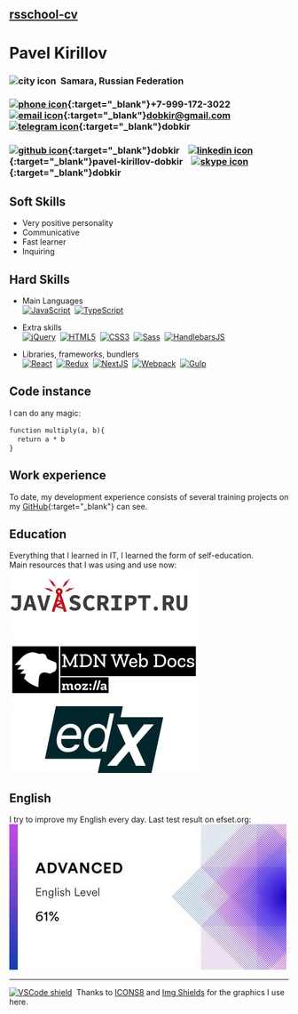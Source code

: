 ## [rsschool-cv](https://github.com/dobkir/rsschool-cv/cv)

# Pavel Kirillov

<!-- CONTACTS -->

### ![city icon](https://img.icons8.com/material/18/000000/city.png)&nbsp; Samara, Russian Federation
### [![phone icon](https://img.icons8.com/material/16/000000/phone--v1.png)](tel:+79991723022){:target="_blank"}+7-999-172-3022 &nbsp;&nbsp; [![email icon](https://img.icons8.com/material/16/000000/send-mass-email.png)](mailto:p.kirillov2020@gmail.com){:target="_blank"}dobkir@gmail.com &nbsp;&nbsp; [![telegram icon](https://img.icons8.com/material/16/000000/telegram-app.png)](https://telegram.im/@dobkir){:target="_blank"}dobkir 
### [![github icon](https://img.icons8.com/material/16/000000/github.png)](https://github.com/dobkir/){:target="_blank"}dobkir &nbsp;&nbsp; [![linkedin icon](https://img.icons8.com/material/16/000000/linkedin--v1.png)](https://www.linkedin.com/in/pavel-kirillov-dobkir){:target="_blank"}pavel-kirillov-dobkir &nbsp;&nbsp; [![skype icon](https://img.icons8.com/material/16/000000/skype--v1.png)](https://join.skype.com/invite/zT3dmrW2VgZu){:target="_blank"}dobkir

<!-- SKILLS -->

## Soft Skills
- Very positive personality
- Communicative
- Fast learner
- Inquiring

## Hard Skills
- Main Languages<br>
[![JavaScript](https://img.shields.io/badge/JavaScript-f1e05a?style=for-the-badge&logo=JavaScript&logoColor=000)](https://javascript.info/)&nbsp;
[![TypeScript](https://img.shields.io/badge/TypeScript-3178c6?style=for-the-badge&logo=TypeScript&logoColor=white)](https://www.typescriptlang.org/)

- Extra skills<br>
[![jQuery](https://img.shields.io/badge/jQuery-0769AD?style=for-the-badge&logo=jQuery&logoColor=white)](https://jquery.com/)&nbsp;
[![HTML5](https://img.shields.io/badge/HTML5-e34c26?style=for-the-badge&logo=HTML5&logoColor=000)](https://www.w3.org/TR/html52/)&nbsp;
[![CSS3](https://img.shields.io/badge/CSS3-563d7c?style=for-the-badge&logo=CSS3&logoColor=fff)](https://www.w3.org/Style/CSS/)&nbsp;
[![Sass](https://img.shields.io/badge/Sass-bf4080?style=for-the-badge&logo=Sass&logoColor=fff)](https://sass-lang.com/)&nbsp;
[![HandlebarsJS](https://img.shields.io/badge/Handlebars-JS-f0772b?style=for-the-badge&logo=Handlebars-JS&logoColor=fff)](https://handlebarsjs.com/)

- Libraries, frameworks, bundlers<br>
[![React](https://img.shields.io/badge/React-282c34?style=for-the-badge&logo=React&logoColor=61dafb)](https://reactjs.org/)&nbsp;
[![Redux](https://img.shields.io/badge/Redux-764abc?style=for-the-badge&logo=Redux&logoColor=fff)](https://redux.js.org/)&nbsp;
[![NextJS](https://img.shields.io/badge/Next.js-000?style=for-the-badge&logo=Next.js&logoColor=fff)](https://nextjs.org/)&nbsp;
[![Webpack](https://img.shields.io/badge/Webpack-8DD6F9?style=for-the-badge&logo=Webpack&logoColor=fff)](https://webpack.js.org/)&nbsp;
[![Gulp](https://img.shields.io/badge/Gulp-fa383e?style=for-the-badge&logo=Gulp&logoColor=fff)](https://gulpjs.com/)

<!-- CODE EXAMPLE -->

## Code instance
I can do any magic:

```
function multiply(a, b){
  return a * b
}
```
<!-- WORK EXPERIENCE -->

## Work experience

To date, my development experience consists of several training projects on my [GitHub](https://github.com/dobkir/){:target="_blank"} can see.

<!-- EDUCATION -->

## Education
Everything that I learned in IT, I learned the form of self-education.<br>
Main resources that I was using and use now:<br>
[![learn.javascript.ru logo](/img/learnjs-logo.svg)](https://learn.javascript.ru/)<br>
[![MDN WebDocs logo](/img/mdn-logo.svg)](https://developer.mozilla.org/ru/)<br>
[![Edx logo](/img/edx-logo.svg)](https://www.edx.org/)

## English
I try to improve my English every day. Last test result on efset.org:<br>
[![English quick test result](/img/english-test-result.jpg)](https://www.efset.org/quick-check/)<br>

---
[![VSCode shield](https://img.shields.io/badge/Made%20with-VSCode-1f425f.svg)](https://code.visualstudio.com/)&nbsp;
Thanks to [ICONS8](https://icons8.com/) and [Img Shields](https://shields.io) for the graphics I use here.